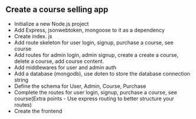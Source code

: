 ## Create a course selling app
- Initialize a new Node.js project
- Add Express, jsonwebtoken, mongoose to it as a dependency
- Create index. js
- Add route skeleton for user login, signup, purchase a course, see course
- Add routes for admin login, admin signup, create a
create a course, delete a course, add course content.
- Add middlewares for user and admin auth
- Add a database (mongodb), use doten to store the database connection string
- Define the schema for User, Admin, Course, Purchase
- Complete the routes for user login, signup, purchase a course, see course(Extra points - Use express routing to
better structure your routes)
- Create the frontend